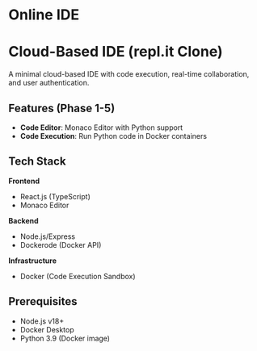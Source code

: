 # Online IDE
# Cloud-Based IDE (repl.it Clone)

A minimal cloud-based IDE with code execution, real-time collaboration, and user authentication.

<!-- Add your screenshot later -->

## Features (Phase 1-5)
- **Code Editor**: Monaco Editor with Python support
- **Code Execution**: Run Python code in Docker containers


## Tech Stack
**Frontend**  
- React.js (TypeScript)
- Monaco Editor


**Backend**  
- Node.js/Express
- Dockerode (Docker API)


**Infrastructure**  
- Docker (Code Execution Sandbox)


## Prerequisites
- Node.js v18+
- Docker Desktop
- Python 3.9 (Docker image)


